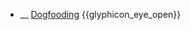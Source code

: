 * __ [Dogfooding]({{baseUrl}}/testing/testingTypes/dogfooding) <trigger for="pop:testing-dogfooding-preview">{{glyphicon_eye_open}}</trigger>

<popover id="pop:testing-dogfooding-preview" title="{{glyphicon_eye_open}} Dogfooding" placement="right">
  <div slot="content">
    <include src=".\preview.md" />
  </div>
</popover>
